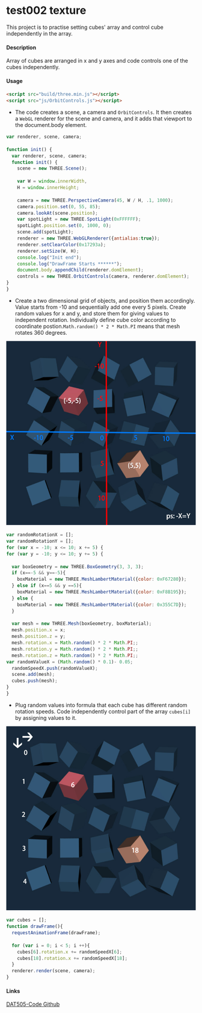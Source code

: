 test002 texture
========

This project is to practise setting cubes' array and control cube independently in the array.

#### Description ####
Array of cubes are arranged in x and y axes and code controls one of the cubes independently.

#### Usage ####
```html
<script src="build/three.min.js"></script>
<script src="js/OrbitControls.js"></script>
```

* The code creates a scene, a camera and `OrbitControls`. It then creates a `WebGL` renderer for the scene and camera, and it adds that viewport to the document.body element.

```javascript
var renderer, scene, camera;

function init() {
  var renderer, scene, camera;
  function init() {
    scene = new THREE.Scene();

    var W = window.innerWidth,
    H = window.innerHeight;

    camera = new THREE.PerspectiveCamera(45, W / H, .1, 1000);
    camera.position.set(0, 55, 85);
    camera.lookAt(scene.position);
    var spotLight = new THREE.SpotLight(0xFFFFFF);
    spotLight.position.set(0, 1000, 0);
    scene.add(spotLight);
    renderer = new THREE.WebGLRenderer({antialias:true});
    renderer.setClearColor(0x17293a);
    renderer.setSize(W, H);
    console.log("Init end");
    console.log("DrawFrame Starts ******");
    document.body.appendChild(renderer.domElement);
    controls = new THREE.OrbitControls(camera, renderer.domElement);
}
}
```

* Create a two dimensional grid of objects, and position them accordingly. Value starts from -10 and sequentially add one every 5 pixels. Create random values for x and y, and store them for giving values to independent rotation. Individually define cube color according to coordinate postion.`Math.random() * 2 * Math.PI` means that mesh rotates 360 degrees.

![cube color](https://github.com/LavaSheny/DAT505-Code/blob/master/Session5/Works/test001%20control%20cube%20independent/images/cube%20color.jpg)

```javascript
var randomRotationX = [];
var randomRotationY = [];
for (var x = -10; x <= 10; x += 5) {
for (var y = -10; y <= 10; y += 5) {

  var boxGeometry = new THREE.BoxGeometry(3, 3, 3);
  if (x==-5 && y==-5){
    boxMaterial = new THREE.MeshLambertMaterial({color: 0xF67280});
  } else if (x==5 && y ==5){
    boxMaterial = new THREE.MeshLambertMaterial({color: 0xF8B195});
  } else {
    boxMaterial = new THREE.MeshLambertMaterial({color: 0x355C7D});
  }

  var mesh = new THREE.Mesh(boxGeometry, boxMaterial);
  mesh.position.x = x;
  mesh.position.z = y;
  mesh.rotation.x = Math.random() * 2 * Math.PI;;
  mesh.rotation.y = Math.random() * 2 * Math.PI;;
  mesh.rotation.z = Math.random() * 2 * Math.PI;;
var randomValueX = (Math.random() * 0.1)- 0.05;
  randomSpeedX.push(randomValueX);
  scene.add(mesh);
  cubes.push(mesh);
}
}
```

* Plug random values into formula that each cube has different random rotation speeds.
Code independently control part of the array `cubes[i]` by assigning values to it.

![cube(i)](https://github.com/LavaSheny/DAT505-Code/blob/master/Session5/Works/test001%20control%20cube%20independent/images/cube%5Bi%5D.jpg)

```javascript
var cubes = [];
function drawFrame(){
  requestAnimationFrame(drawFrame);

  for (var i = 0; i < 5; i ++){
    cubes[6].rotation.x += randomSpeedX[6];
    cubes[18].rotation.x += randomSpeedX[18];
  }
  renderer.render(scene, camera);
}
```

#### Links ####
[DAT505-Code Github](https://github.com/LavaSheny/DAT505-Code.git)

